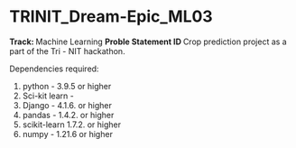 # TRINIT_Dream-Epic_ML03

<b> Track: </b> Machine Learning
<b> Proble Statement ID </b>
Crop prediction project as a part of the Tri - NIT hackathon.

Dependencies required:

1) python - 3.9.5 or higher
2) Sci-kit learn -
3) Django - 4.1.6. or higher
4) pandas - 1.4.2. or higher
5) scikit-learn 1.7.2. or higher
6) numpy - 1.21.6 or higher

